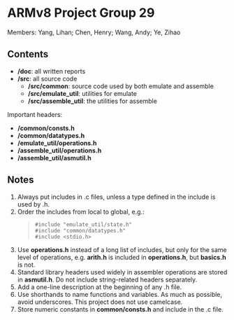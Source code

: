 # ARMv8 Project Group 29

Members: Yang, Lihan; Chen, Henry; Wang, Andy; Ye, Zihao

## Contents

- **/doc**: all written reports
- **/src**: all source code
    - **/src/common**: source code used by both emulate and assemble
    - **/src/emulate_util**: utilities for emulate
    - **/src/assemble_util**: the utilities for assemble

Important headers:
- **/common/consts.h**
- **/common/datatypes.h**
- **/emulate_util/operations.h**
- **/assemble_util/operations.h**
- **/assemble_util/asmutil.h**

## Notes

1. Always put includes in .c files, unless a type defined in the include is used by .h.
1. Order the includes from local to global, e.g.:
    > `#include "emulate_util/state.h"`<br>
    > `#include "common/datatypes.h"`<br>
    > `#include <stdio.h>`
1. Use **operations.h** instead of a long list of includes, but only for the same level of operations, e.g. **arith.h** is included in **operations.h**, but **basics.h** is not.
1. Standard library headers used widely in assembler operations are stored in **asmutil.h**. Do not include string-related headers separately.
1. Add a one-line description at the beginning of any .h file.
1. Use shorthands to name functions and variables. As much as possible, avoid underscores. This project does not use camelcase.
1. Store numeric constants in **common/consts.h** and include in the .c file.

